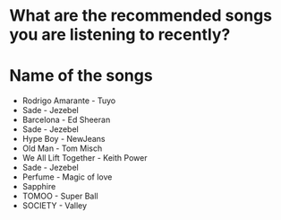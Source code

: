 # What are the recommended songs you are listening to recently?

# Name of the songs
- Rodrigo Amarante - Tuyo
- Sade - Jezebel
- Barcelona - Ed Sheeran
- Sade - Jezebel 
- Hype Boy - NewJeans
- Old Man - Tom Misch
- We All Lift Together - Keith Power
- Sade - Jezebel
- Perfume - Magic of love
- Sapphire
- TOMOO - Super Ball
- SOCIETY - Valley
